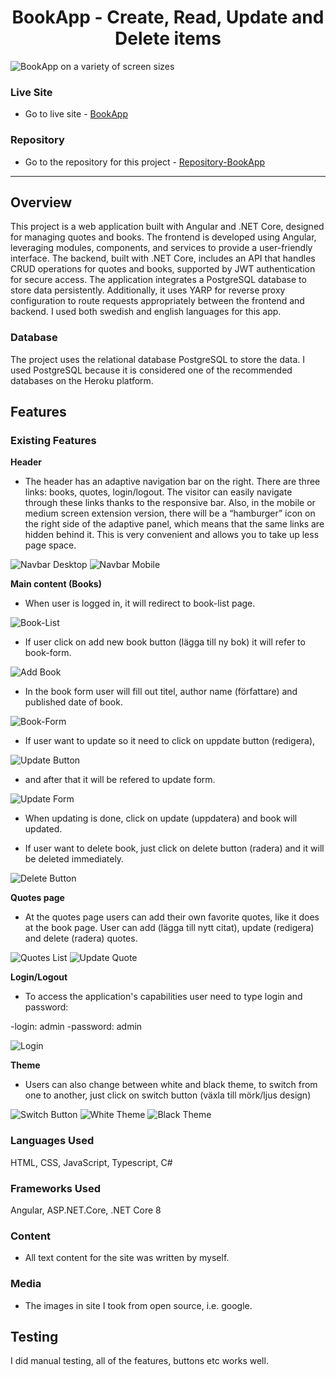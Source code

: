 <h1 align="center"> BookApp - Create, Read, Update and Delete items</h1>
<img src="./images-readme/adaptability-size.png" alt="BookApp on a variety of screen sizes" />

### Live Site

- Go to live site - [BookApp](https://net8-api-d3f72ab7e8a4.herokuapp.com/)

### Repository

- Go to the repository for this project - [Repository-BookApp](https://github.com/Askeran17/book-app-angular18-net8)

---

## Overview

This project is a web application built with Angular and .NET Core, designed for managing quotes and books. The frontend is developed using Angular, leveraging modules, components, and services to provide a user-friendly interface. The backend, built with .NET Core, includes an API that handles CRUD operations for quotes and books, supported by JWT authentication for secure access. The application integrates a PostgreSQL database to store data persistently. Additionally, it uses YARP for reverse proxy configuration to route requests appropriately between the frontend and backend. I used both swedish and english languages for this app.

### Database
The project uses the relational database PostgreSQL to store the data. I used PostgreSQL because it is considered one of the recommended databases on the Heroku platform.

## Features

### Existing Features

__Header__

- The header has an adaptive navigation bar on the right. There are three links: books, quotes, login/logout. The visitor can easily navigate through these links thanks to the responsive bar. Also, in the mobile or medium screen extension version, there will be a “hamburger” icon on the right side of the adaptive panel, which means that the same links are hidden behind it. This is very convenient and allows you to take up less page space.

![Navbar Desktop](/images-readme/nav-menu-desktop.png)
![Navbar Mobile](/images-readme/nav-menu-mobile.png)

__Main content (Books)__

- When user is logged in, it will redirect to book-list page.

![Book-List](/images-readme/book-list.png)

- If user click on add new book button (lägga till ny bok) it will refer to book-form.

![Add Book](/images-readme/add-book.png)

- In the book form user will fill out titel, author name (författare) and published date of book.

![Book-Form](/images-readme/book-form.png)

- If user want to update so it need to click on uppdate button (redigera),

![Update Button](/images-readme/update-button.png)

- and after that it will be refered to update form.

![Update Form](/images-readme/update-form.png)

- When updating is done, click on update (uppdatera) and book will updated.

- If user want to delete book, just click on delete button (radera) and it will be deleted immediately.

![Delete Button](/images-readme/delete-button.png)

__Quotes page__

- At the quotes page users can add their own favorite quotes, like it does at the book page. User can add (lägga till nytt citat), update (redigera) and delete (radera) quotes.

![Quotes List](/images-readme/quotes-list.png)
![Update Quote](/images-readme/update-quote.png)


__Login/Logout__

- To access the application's capabilities user need to type login and password: 

-login: admin
-password: admin

![Login](/images-readme/login.png)

__Theme__

- Users can also change between white and black theme, to switch from one to another, just click on switch button (växla till mörk/ljus design)

![Switch Button](/images-readme/switch-button.png)
![White Theme](/images-readme/white-theme.png)
![Black Theme](/images-readme/black-theme.png)

### Languages Used

HTML, CSS, JavaScript, Typescript, C#

### Frameworks Used

Angular, ASP.NET.Core, .NET Core 8

### Content 

- All text content for the site was written by myself.

### Media

- The images in site I took from open source, i.e. google.

## Testing

I did manual testing, all of the features, buttons etc works well.
